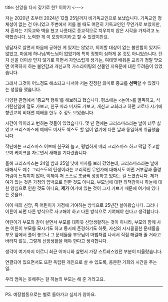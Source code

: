 title: 신앙을 다시 갖기로 한? 이야기
<--->

저는 2020년 초부터 2024년 12월 25일까지 비기독교인으로 보냈습니다. 기독교인 정체성이 없는 건 아니었고 주변에서 저를 볼 때도 여전히 기독교인인 무언가로 보았지만, 저 혼자는 기독교와 벽을 쳤고 나름대로 종교적으로 치우치지 않은 시각을 가지려고 노력했습니다. 노력한 게 이 모양이지라고 할 수 있겠지만요.

냉담자로 살면서 마음에 공허한 게 있지는 않았고, 의지할 대상이 없는 불안함이 있지도 않았고, 마음에 하나님/하느님이 없었기에 특히 정병이 심하게 온 것도 아니었습니다. 단지 신을 더이상 믿지 않기로 하면서 자연스럽게 생기는, 여태껏 배워온 교리가 정말 맞으면 어떡하지 하는 불안감과 개신교적 가스라이팅의 산물인 지옥문에 대한 두려움이 있었습니다.

그래서 그것이 어느정도 해소되고 나서야 저는 진정한 의미로 종교를 **선택**할 수 있겠다는 성찰을 했습니다.

다양한 관점에서 '종교적 행위'를 해보려고 했습니다. 평소에는 <논어>를 열독하고, 석가탄신일에 절도 가보고, 친구 따라 미사도 가보고, 개신교 교회라고 하면 코로나 시기에 향린교회 비대면 예배를 한두 주 정도 보았습니다.

시간이 약이라고 변하는 것들이 있었습니다. 몇 년 전에는 크리스마스라는 냘이 너무 싫었고 크리스마스에 예배도 미사도 섹스도 할 일이 없기에 다른 날과 동일하게 취급했습니다.

작년에는 크리스마스 이브에 친구와 놀고, 평범하게 메리 크리스마스 하고 덕담 주고받으며 케이크를 자르면서 새해를 기다렸습니다.

올해 크리스마스는 24일 밤과 25일 낮에 미사를 보러 갔었는데, 크리스마스라는 날에 대해서도 예수 그리스도의 탄생이라는 교리적인 무언가에 대해서도 어떤 거부감과 울렁거림이 느껴지지 않아, 이제야 저 스스로 조금씩 성장하고 있다는 걸 느꼈습니다. 제가 여기 있는 것은 가정의 압박으로 인한 것도 아니요, 부모님에 대한 죄책감이나 하늘에 대한 양심으로 인한 것도 아니요, **제가** 여기에 있는 것이 그저 기쁘기 때문에 여기에 있다는 것을요.

아이 때의 신앙, 즉 어린이가 가정에 기여하는 방식으로 25년간 살아왔습니다. 그러나 어른이 되면 다른 방식으로 사고해야 하고 다른 방식으로 기여해야 한다고 생각합니다. 

어린이가 부모와 같이 살면서 부모를 대하듯 신앙생활하는 것이 아니라, 부모와 함께 사는 어른이 부모를 모시기도 하고 동시에 존경하기도 하듯, 자신의 시시콜콜한 문제들을 부모 앞에서 풀어 놓으나 그 문제들을 부모님이 마법처럼 나서서 직접 해결해 줄 거라고 바라지 않듯, 그렇게 신앙생활을 해야 한다고 생각합니다.

생각이 여기까지 이르니 최근 어머니와 살면서 가장 스트레스였던 부분이 떠올랐습니다.

연결되어 있으면서도 또한 독립된 개인으로 살 수 있도록, 충분한 기회와 시간을 주는 일.

우리 엄마는 못해주는 걸 하늘의 부모는 해 준 거라고요.

---

PS. 예장합동으로는 별로 돌아가고 싶지가 않아요.